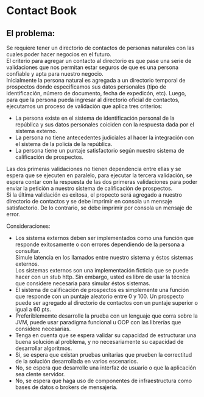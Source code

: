 # Contact Book

## El problema:
Se requiere tener un directorio de contactos de personas naturales con las cuales poder hacer negocios en el futuro.  
El criterio para agregar un contacto al directorio es que pase una serie de validaciones que nos permitan estar seguros 
de que es una persona confiable y apta para nuestro negocio.  
Inicialmente la persona natural es agregada a un directorio temporal de prospectos donde especificamos sus datos 
personales (tipo de identificación, número de documento, fecha de expedicón, etc). Luego, para que la persona pueda ingresar 
al directorio oficial de contactos, ejecutamos un proceso de validación que aplica tres criterios:  

* La persona existe en el sistema de identificación personal de la república y sus datos personales coiciden con la respuesta 
dada por el sistema externo.
* La persona no tiene antecedentes judiciales al hacer la integración con el sistema de la policía de la república.
* La persona tiene un puntaje satisfactorio según nuestro sistema de calificación de prospectos.  
 
 Las dos primeras validaciones no tienen dependencia entre ellas y se espera que se ejecuten en paralelo, para ejecutar 
 la tercera validación, se espera contar con la respuesta de las dos primeras validaciones para poder enviar la petición 
 a nuestro sistema de calificación de prospectos.  
 Si la última validación es exitosa, el propecto será agregado a nuestro directorio de contactos y se debe imprimir en 
 consola un mensaje satisfactorio. De lo contrario, se debe imprimir por consola un mensaje de error.  
 
 Consideraciones:
 * Los sistema externos deben ser implementados como una función que responde exitosamente o con errores dependiendo de 
 la persona a consultar.  
 Simule latencia en los llamados entre nuestro sistema y éstos sistemas externos.  
 Los sistemas externos son una implementación ficticia  que se puede hacer con un stub http. Sin embargo, usted es libre 
 de usar la técnica que considere necesaria para simular éstos sistemas.
 * El sistema de calificación de prospectos es simplemente una función que responde con un puntaje aleatorio entre 0 y 100.
 Un prospecto puede ser agregado al directorio de contactos con un puntaje superior o igual a 60 pts.
 * Preferiblememte desarrolle la prueba con un lenguaje que corra sobre la JVM, puede usar paradigma funcional u OOP con 
 las librerías que considere necesarias.  
 * Tenga en cuenta que se espera validar su capacidad de estructurar una buena solución al problema, y no necesariamente 
 su capacidad de desarrollar algoritmos.
 * Si, se espera que existan pruebas unitarias que prueben la correctitud de la solución desarrollada en varios escenarios.
 * No, se espera que desarrolle una interfaz de usuario o que la aplicación sea clente servidor.
 * No, se espera que haga uso de componentes de infraestructura como bases de datos o brokers de mensajería.
